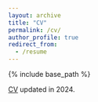 ```yaml
---
layout: archive
title: "CV"
permalink: /cv/
author_profile: true
redirect_from:
  - /resume
---
```


{% include base_path %}

[CV](http://haocun.github.io/files/CV_HY_2024.pdf) updated in 2024.

